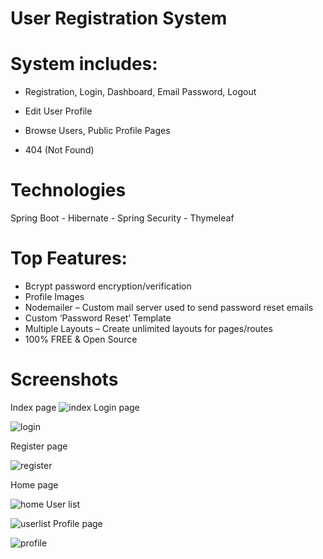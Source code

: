 # User Registration System

# System includes:
- Registration, Login, Dashboard, Email Password, Logout

- Edit User Profile

- Browse Users, Public Profile Pages

- 404 (Not Found)

# Technologies

Spring Boot - Hibernate - Spring Security - Thymeleaf

# Top Features:
- Bcrypt password encryption/verification
- Profile Images
- Nodemailer – Custom mail server used to send password reset emails
- Custom ‘Password Reset’ Template
- Multiple Layouts – Create unlimited layouts for pages/routes
- 100% FREE & Open Source

# Screenshots
Index page
![index](https://user-images.githubusercontent.com/67058617/109820136-c7b44580-7c45-11eb-90f4-5e00ac46341e.PNG)
Login page

![login](https://user-images.githubusercontent.com/67058617/109820147-cb47cc80-7c45-11eb-86d7-c88e37024bdf.PNG)

Register page

![register](https://user-images.githubusercontent.com/67058617/109820155-cd119000-7c45-11eb-9e28-8f80087b56d1.PNG)

Home page

![home](https://user-images.githubusercontent.com/67058617/109820167-cf73ea00-7c45-11eb-8d3d-cbd96b7d29b6.PNG)
User list

![userlist](https://user-images.githubusercontent.com/67058617/109820177-d3077100-7c45-11eb-9c92-4f5b25fe71a1.PNG)
Profile page

![profile](https://user-images.githubusercontent.com/67058617/109820190-d569cb00-7c45-11eb-98a0-0f7afdb85a86.PNG)
